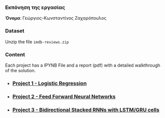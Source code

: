 ### Eκπόνηση της εργασίας
__Όνομα__: Γεώργιος-Κωνσταντίνος Ζαχαρόπουλος

### Dataset
Unzip the file `imdb-reviews.zip`

### Content
Each project has a IPYNB File and a report (pdf) with a detailed walkthrough of the solution.

 * ### [Project 1 - Logistic Regression]()

 * ### [Project 2 - Feed Forward Neural Networks]()

 * ### [Project 3 - Bidirectional Stacked RNNs with LSTM/GRU cells]()
